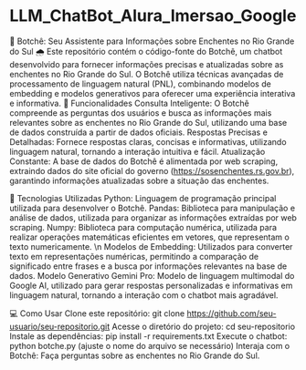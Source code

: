 # LLM_ChatBot_Alura_Imersao_Google  

🤖 Botchê: Seu Assistente para Informações sobre Enchentes no Rio Grande do Sul 🌧️  Este repositório contém o código-fonte do Botchê, um chatbot desenvolvido para fornecer informações precisas e atualizadas sobre as enchentes no Rio Grande do Sul. O Botchê utiliza técnicas avançadas de processamento de linguagem natural (PNL), combinando modelos de embedding e modelos generativos para oferecer uma experiência interativa e informativa.   🚀 Funcionalidades Consulta Inteligente: O Botchê compreende as perguntas dos usuários e busca as informações mais relevantes sobre as enchentes no Rio Grande do Sul, utilizando uma base de dados construída a partir de dados oficiais. Respostas Precisas e Detalhadas: Fornece respostas claras, concisas e informativas, utilizando linguagem natural, tornando a interação intuitiva e fácil. Atualização Constante: A base de dados do Botchê é alimentada por web scraping, extraindo dados do site oficial do governo (https://sosenchentes.rs.gov.br), garantindo informações atualizadas sobre a situação das enchentes.

🧰 Tecnologias Utilizadas Python: Linguagem de programação principal utilizada para desenvolver o Botchê. Pandas: Biblioteca para manipulação e análise de dados, utilizada para organizar as informações extraídas por web scraping. Numpy: Biblioteca para computação numérica, utilizada para realizar operações matemáticas eficientes em vetores, que representam o texto numericamente. \n Modelos de Embedding: Utilizados para converter texto em representações numéricas, permitindo a comparação de significado entre frases e a busca por informações relevantes na base de dados. Modelo Generativo Gemini Pro: Modelo de linguagem multimodal do Google AI, utilizado para gerar respostas personalizadas e informativas em linguagem natural, tornando a interação com o chatbot mais agradável. 


💻 Como Usar Clone este repositório: git clone https://github.com/seu-usuario/seu-repositorio.git Acesse o diretório do projeto: cd seu-repositorio Instale as dependências: pip install -r requirements.txt Execute o chatbot: python botche.py (ajuste o nome do arquivo se necessário) Interaja com o Botchê: Faça perguntas sobre as enchentes no Rio Grande do Sul. 
